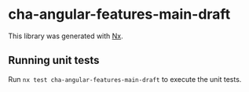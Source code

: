 # cha-angular-features-main-draft

This library was generated with [Nx](https://nx.dev).

## Running unit tests

Run `nx test cha-angular-features-main-draft` to execute the unit tests.
